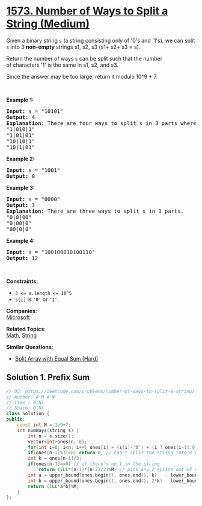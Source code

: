 # [1573. Number of Ways to Split a String (Medium)](https://leetcode.com/problems/number-of-ways-to-split-a-string/)

<p>Given a binary string <code>s</code> (a string consisting only of '0's and '1's),&nbsp;we can split <code>s</code>&nbsp;into 3 <strong>non-empty</strong> strings s1, s2, s3 (s1+ s2+ s3 = s).</p>

<p>Return the number of ways <code>s</code> can be split such that the number of&nbsp;characters '1' is the same in s1, s2, and s3.</p>

<p>Since the answer&nbsp;may be too large,&nbsp;return it modulo&nbsp;10^9 + 7.</p>

<p>&nbsp;</p>
<p><strong>Example 1:</strong></p>

<pre><strong>Input:</strong> s = "10101"
<strong>Output:</strong> 4
<strong>Explanation:</strong> There are four ways to split s in 3 parts where each part contain the same number of letters '1'.
"1|010|1"
"1|01|01"
"10|10|1"
"10|1|01"
</pre>

<p><strong>Example 2:</strong></p>

<pre><strong>Input:</strong> s = "1001"
<strong>Output:</strong> 0
</pre>

<p><strong>Example 3:</strong></p>

<pre><strong>Input:</strong> s = "0000"
<strong>Output:</strong> 3
<strong>Explanation:</strong> There are three ways to split s in 3 parts.
"0|0|00"
"0|00|0"
"00|0|0"
</pre>

<p><strong>Example 4:</strong></p>

<pre><strong>Input:</strong> s = "100100010100110"
<strong>Output:</strong> 12
</pre>

<p>&nbsp;</p>
<p><strong>Constraints:</strong></p>

<ul>
	<li><code>3 &lt;= s.length &lt;= 10^5</code></li>
	<li><code>s[i]</code> is <code>'0'</code>&nbsp;or&nbsp;<code>'1'</code>.</li>
</ul>


**Companies**:  
[Microsoft](https://leetcode.com/company/microsoft)

**Related Topics**:  
[Math](https://leetcode.com/tag/math/), [String](https://leetcode.com/tag/string/)

**Similar Questions**:
* [Split Array with Equal Sum (Hard)](https://leetcode.com/problems/split-array-with-equal-sum/)

## Solution 1. Prefix Sum

```cpp
// OJ: https://leetcode.com/problems/number-of-ways-to-split-a-string/
// Author: A M A N
// Time : O(N)
// Space: O(N)
class Solution {
public:
    const int M = 1e9+7;
    int numWays(string s) {
        int n = s.size();
        vector<int>ones(n, 0);
        for(int i=0; i<n; i++) ones[i] = (s[i]-'0') + (i ? ones[i-1]:0); 
        if(ones[n-1]%3!=0) return 0; // can't split the string into 3 parts with equal no of 1s.
        int k = ones[n-1]/3; 
        if(ones[n-1]==0) // if there's no 1 in the string
            return (1LL*(n-1)*(n-2)/2)%M; // pick any 2 splits out of n-1 splits (n-1)C(2)
        int a = upper_bound(ones.begin(), ones.end(), k)   - lower_bound(ones.begin(), ones.end(), k);
        int b = upper_bound(ones.begin(), ones.end(), 2*k) - lower_bound(ones.begin(), ones.end(), 2*k);
        return (1LL*a*b)%M;
    }
};
```